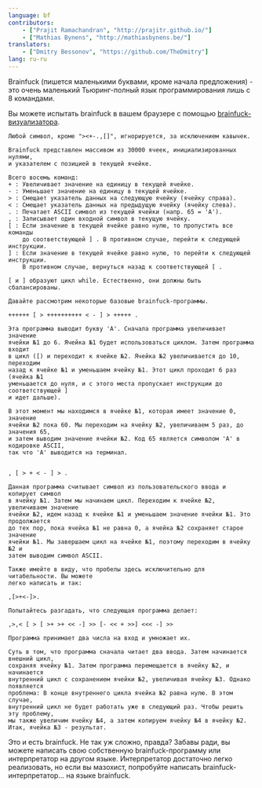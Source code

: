 ```yaml
---
language: bf
contributors:
    - ["Prajit Ramachandran", "http://prajitr.github.io/"]
    - ["Mathias Bynens", "http://mathiasbynens.be/"]
translators:
    - ["Dmitry Bessonov", "https://github.com/TheDmitry"]
lang: ru-ru
---
```


Brainfuck (пишется маленькими буквами, кроме начала предложения) - это очень
маленький Тьюринг-полный язык программирования лишь с 8 командами.

Вы можете испытать brainfuck в вашем браузере с помощью [brainfuck-визуализатора](http://fatiherikli.github.io/brainfuck-visualizer/).

```
Любой символ, кроме "><+-.,[]", игнорируется, за исключением кавычек.

Brainfuck представлен массивом из 30000 ячеек, инициализированных нулями,
и указателем с позицией в текущей ячейке.

Всего восемь команд:
+ : Увеличивает значение на единицу в текущей ячейке.
- : Уменьшает значение на единицу в текущей ячейке.
> : Смещает указатель данных на следующую ячейку (ячейку справа).
< : Смещает указатель данных на предыдущую ячейку (ячейку слева).
. : Печатает ASCII символ из текущей ячейки (напр. 65 = 'A').
, : Записывает один входной символ в текущую ячейку.
[ : Если значение в текущей ячейке равно нулю, то пропустить все команды
    до соответствующей ] . В противном случае, перейти к следующей инструкции.
] : Если значение в текущей ячейке равно нулю, то перейти к следующей инструкции.
    В противном случае, вернуться назад к соответствующей [ .

[ и ] образуют цикл while. Естественно, они должны быть сбалансированы.

Давайте рассмотрим некоторые базовые brainfuck-программы.

++++++ [ > ++++++++++ < - ] > +++++ .

Эта программа выводит букву 'A'. Сначала программа увеличивает значение
ячейки №1 до 6. Ячейка №1 будет использоваться циклом. Затем программа входит
в цикл ([) и переходит к ячейке №2. Ячейка №2 увеличивается до 10, переходим
назад к ячейке №1 и уменьшаем ячейку №1. Этот цикл проходит 6 раз (ячейка №1
уменьшается до нуля, и с этого места пропускает инструкции до соответствующей ]
и идет дальше).

В этот момент мы находимся в ячейке №1, которая имеет значение 0, значение
ячейки №2 пока 60. Мы переходим на ячейку №2, увеличиваем 5 раз, до значения 65,
и затем выводим значение ячейки №2. Код 65 является символом 'A' в кодировке ASCII,
так что 'A' выводится на терминал.


, [ > + < - ] > .

Данная программа считывает символ из пользовательского ввода и копирует символ
в ячейку №1. Затем мы начинаем цикл. Переходим к ячейке №2, увеличиваем значение
ячейки №2, идем назад к ячейке №1 и уменьшаем значение ячейки №1. Это продолжается
до тех пор, пока ячейка №1 не равна 0, а ячейка №2 сохраняет старое значение
ячейки №1. Мы завершаем цикл на ячейке №1, поэтому переходим в ячейку №2 и
затем выводим символ ASCII.

Также имейте в виду, что пробелы здесь исключительно для читабельности. Вы можете
легко написать и так:

,[>+<-]>.

Попытайтесь разгадать, что следующая программа делает:

,>,< [ > [ >+ >+ << -] >> [- << + >>] <<< -] >>

Программа принимает два числа на вход и умножает их.

Суть в том, что программа сначала читает два ввода. Затем начинается внешний цикл,
сохраняя ячейку №1. Затем программа перемещается в ячейку №2, и начинается
внутренний цикл с сохранением ячейки №2, увеличивая ячейку №3. Однако появляется
проблема: В конце внутреннего цикла ячейка №2 равна нулю. В этом случае,
внутренний цикл не будет работать уже в следующий раз. Чтобы решить эту проблему,
мы также увеличим ячейку №4, а затем копируем ячейку №4 в ячейку №2.
Итак, ячейка №3 - результат.
```

Это и есть brainfuck. Не так уж сложно, правда? Забавы ради, вы можете написать
свою собственную brainfuck-программу или интерпретатор на другом языке.
Интерпретатор достаточно легко реализовать, но если вы мазохист, попробуйте
написать brainfuck-интерпретатор... на языке brainfuck.
